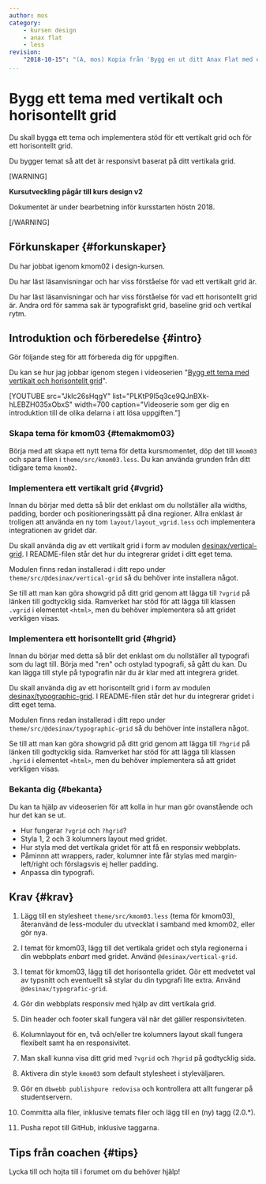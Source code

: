 ```yaml
---
author: mos
category:
    - kursen design
    - anax flat
    - less
revision:
    "2018-10-15": "(A, mos) Kopia från 'Bygg en ut ditt Anax Flat med eget LESS tema' och omskriven."
...
```

Bygg ett tema med vertikalt och horisontellt grid
===================================

Du skall bygga ett tema och implementera stöd för ett vertikalt grid och för ett horisontellt grid.

Du bygger temat så att det är responsivt baserat på ditt vertikala grid.

<!--more-->

[WARNING]

**Kursutveckling pågår till kurs design v2**

Dokumentet är under bearbetning inför kursstarten höstn 2018.

[/WARNING]



Förkunskaper {#forkunskaper}
-----------------------

Du har jobbat igenom kmom02 i design-kursen.

Du har läst läsanvisningar och har viss förståelse för vad ett vertikalt grid är.

Du har läst läsanvisningar och har viss förståelse för vad ett horisontellt grid är. Andra ord för samma sak är typografiskt grid, baseline grid och vertikal rytm.



Introduktion och förberedelse {#intro}
-----------------------

Gör följande steg för att förbereda dig för uppgiften.

Du kan se hur jag jobbar igenom stegen i videoserien "[Bygg ett tema med vertikalt och horisontellt grid](https://www.youtube.com/playlist?list=PLKtP9l5q3ce9QJnBXk-hLEBZH035xObxS)".

[YOUTUBE src="JkIc26sHqgY" list="PLKtP9l5q3ce9QJnBXk-hLEBZH035xObxS" width=700 caption="Videoserie som ger dig en introduktion till de olika delarna i att lösa uppgiften."]



### Skapa tema för kmom03 {#temakmom03}

Börja med att skapa ett nytt tema för detta kursmomentet, döp det till `kmom03` och spara filen i `theme/src/kmom03.less`. Du kan använda grunden från ditt tidigare tema `kmom02`.



### Implementera ett vertikalt grid {#vgrid}

Innan du börjar med detta så blir det enklast om du nollställer alla widths, padding, border och positioneringssätt på dina regioner. Allra enklast är troligen att använda en ny tom `layout/layout_vgrid.less` och implementera integrationen av gridet där. 

Du skall använda dig av ett vertikalt grid i form av modulen [desinax/vertical-grid](https://github.com/desinax/vertical-grid/). I README-filen står det hur du integrerar gridet i ditt eget tema.

Modulen finns redan installerad i ditt repo under `theme/src/@desinax/vertical-grid` så du behöver inte installera något.

Se till att man kan göra showgrid på ditt grid genom att lägga till `?vgrid` på länken till godtycklig sida. Ramverket har stöd för att lägga till klassen `.vgrid` i elementet `<html>`, men du behöver implementera så att gridet verkligen visas.



### Implementera ett horisontellt grid {#hgrid}

Innan du börjar med detta så blir det enklast om du nollställer all typografi som du lagt till. Börja med "ren" och ostylad typografi, så gått du kan. Du kan lägga till style på typografin när du är klar med att integrera gridet.

Du skall använda dig av ett horisontellt grid i form av modulen [desinax/typographic-grid](https://github.com/desinax/typographic-grid/). I README-filen står det hur du integrerar gridet i ditt eget tema.

Modulen finns redan installerad i ditt repo under `theme/src/@desinax/typographic-grid` så du behöver inte installera något.

Se till att man kan göra showgrid på ditt grid genom att lägga till `?hgrid` på länken till godtycklig sida. Ramverket har stöd för att lägga till klassen `.hgrid` i elementet `<html>`, men du behöver implementera så att gridet verkligen visas.



### Bekanta dig {#bekanta}

Du kan ta hjälp av videoserien för att kolla in hur man gör ovanstående och hur det kan se ut.

* Hur fungerar `?vgrid` och `?hgrid`?
* Styla 1, 2 och 3 kolumners layout med gridet.
* Hur styla med det vertikala gridet för att få en responsiv webbplats.
* Påminnn att wrappers, rader, kolumner inte får stylas med margin-left/right och förslagsvis ej heller padding.
* Anpassa din typografi.



Krav {#krav}
-----------------------

1. Lägg till en stylesheet `theme/src/kmom03.less` (tema för kmom03), återanvänd de less-moduler du utvecklat i samband med kmom02, eller gör nya.

1. I temat för kmom03, lägg till det vertikala gridet och styla regionerna i din webbplats _enbart_ med gridet. Använd `@desinax/vertical-grid`.

1. I temat för kmom03, lägg till det horisontella gridet. Gör ett medvetet val av typsnitt och eventuellt så stylar du din typgrafi lite extra. Använd `@desinax/typografic-grid`.

1. Gör din webbplats responsiv med hjälp av ditt vertikala grid.

1. Din header och footer skall fungera väl när det gäller responsiviteten.

1. Kolumnlayout för en, två och/eller tre kolumners layout skall fungera flexibelt samt ha en responsivitet.

1. Man skall kunna visa ditt grid med `?vgrid` och `?hgrid` på godtycklig sida.

1. Aktivera din style `kmom03` som default stylesheet i styleväljaren.

1. Gör en `dbwebb publishpure redovisa` och kontrollera att allt fungerar på studentservern.

1. Committa alla filer, inklusive temats filer och lägg till en (ny) tagg (2.0.\*).

1. Pusha repot till GitHub, inklusive taggarna.



Tips från coachen {#tips}
-----------------------

Lycka till och hojta till i forumet om du behöver hjälp!
